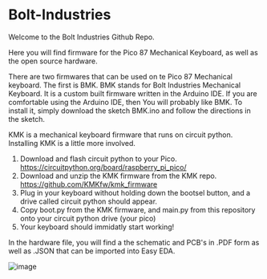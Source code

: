 # Bolt-Industries
Welcome to the Bolt Industries Github Repo.

Here you will find firmware for the Pico 87 Mechanical Keyboard, as well as the open source hardware. 

There are two firmwares that can be used on te Pico 87 Mechanical keyboard. 
The first is BMK. BMK stands for Bolt Industries Mechanical Keyboard. It is a 
custom built firmware written in the Arduino IDE. If you are comfortable using the 
Arduino IDE, then You will probably like BMK. To install it, simply download the 
sketch BMK.ino and follow the directions in the sketch. 

KMK is a mechanical keyboard firmware that runs on circuit python. 
Installing KMK is a little more involved.
1. Download and flash circuit python to your Pico. https://circuitpython.org/board/raspberry_pi_pico/
2. Download and unzip the KMK firmware from the KMK repo. https://github.com/KMKfw/kmk_firmware
3. Plug in your keyboard without holding down the bootsel button, and a drive called circuit python should appear. 
4. Copy boot.py from the KMK firmware, and main.py from this repository onto your circuit python drive (your pico) 
5. Your keyboard should immidatly start working!

In the hardware file, you will find a the schematic and PCB's in .PDF form as well as .JSON that can be imported into Easy EDA. 

![image](https://user-images.githubusercontent.com/58665565/154625246-d543506a-e4ff-4449-9799-5506421c1dbc.png)
